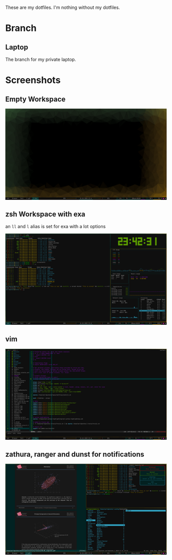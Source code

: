 These are my dotfiles. I'm nothing without my dotfiles.

# Branch 

## Laptop

The branch for my private laptop.

# Screenshots

## Empty Workspace

![EmptyWorkspace which shows the background](.cfg/screenshots/empty.png)

## zsh Workspace with exa

an `ll` and `l` alias is set for exa with a lot options

![Workspace with an empty terminal, a clock and gotop](.cfg/screenshots/zsh.png)

## vim

![Screenshot from vim](.cfg/screenshots/vim.png)

## zathura, ranger and dunst for notifications

![Screenshot from zathura and ranger](.cfg/screenshots/pdf.png)
